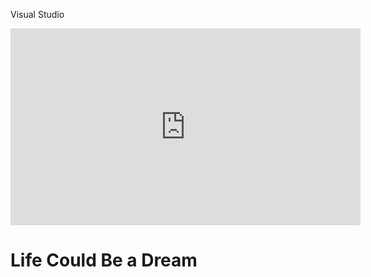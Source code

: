 Visual Studio


<iframe width="560" height="315" src="https://www.youtube.com/watch?v=1VEogQzZ93U" title="YouTube video player"
frameborder="0" allow="accelerometer; autoplay; clipboard-write; encrypted-media; gyroscope;
picture-in-picture" allowfullscreen></iframe>

# Life Could Be a Dream
